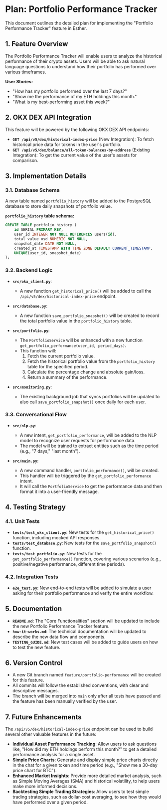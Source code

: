 # Plan: Portfolio Performance Tracker

This document outlines the detailed plan for implementing the "Portfolio Performance Tracker" feature in Esther.

## 1. Feature Overview

The Portfolio Performance Tracker will enable users to analyze the historical performance of their crypto assets. Users will be able to ask natural language questions to understand how their portfolio has performed over various timeframes.

**User Stories:**
- "How has my portfolio performed over the last 7 days?"
- "Show me the performance of my ETH holdings this month."
- "What is my best-performing asset this week?"

## 2. OKX DEX API Integration

This feature will be powered by the following OKX DEX API endpoints:

- **`GET /api/v5/dex/historical-index-price`** (New Integration): To fetch historical price data for tokens in the user's portfolio.
- **`GET /api/v5/dex/balance/all-token-balances-by-address`** (Existing Integration): To get the current value of the user's assets for comparison.

## 3. Implementation Details

### 3.1. Database Schema

A new table named `portfolio_history` will be added to the PostgreSQL database to store daily snapshots of portfolio value.

**`portfolio_history` table schema:**
```sql
CREATE TABLE portfolio_history (
    id SERIAL PRIMARY KEY,
    user_id INTEGER NOT NULL REFERENCES users(id),
    total_value_usd NUMERIC NOT NULL,
    snapshot_date DATE NOT NULL,
    created_at TIMESTAMP WITH TIME ZONE DEFAULT CURRENT_TIMESTAMP,
    UNIQUE(user_id, snapshot_date)
);
```

### 3.2. Backend Logic

- **`src/okx_client.py`**:
    - A new function `get_historical_price()` will be added to call the `/api/v5/dex/historical-index-price` endpoint.

- **`src/database.py`**:
    - A new function `save_portfolio_snapshot()` will be created to record the total portfolio value in the `portfolio_history` table.

- **`src/portfolio.py`**:
    - The `PortfolioService` will be enhanced with a new function `get_portfolio_performance(user_id, period_days)`.
    - This function will:
        1. Fetch the current portfolio value.
        2. Fetch the historical portfolio value from the `portfolio_history` table for the specified period.
        3. Calculate the percentage change and absolute gain/loss.
        4. Return a summary of the performance.

- **`src/monitoring.py`**:
    - The existing background job that syncs portfolios will be updated to also call `save_portfolio_snapshot()` once daily for each user.

### 3.3. Conversational Flow

- **`src/nlp.py`**:
    - A new intent, `get_portfolio_performance`, will be added to the NLP model to recognize user requests for performance data.
    - The model will be trained to extract entities such as the time period (e.g., "7 days," "last month").

- **`src/main.py`**:
    - A new command handler, `portfolio_performance()`, will be created.
    - This handler will be triggered by the `get_portfolio_performance` intent.
    - It will call the `PortfolioService` to get the performance data and then format it into a user-friendly message.

## 4. Testing Strategy

### 4.1. Unit Tests

- **`tests/test_okx_client.py`**: New tests for the `get_historical_price()` function, including mocked API responses.
- **`tests/test_database.py`**: New tests for the `save_portfolio_snapshot()` function.
- **`tests/test_portfolio.py`**: New tests for the `get_portfolio_performance()` function, covering various scenarios (e.g., positive/negative performance, different time periods).

### 4.2. Integration Tests

- **`e2e_test.py`**: New end-to-end tests will be added to simulate a user asking for their portfolio performance and verify the entire workflow.

## 5. Documentation

- **`README.md`**: The "Core Functionalities" section will be updated to include the new Portfolio Performance Tracker feature.
- **`how-it-works.md`**: The technical documentation will be updated to describe the new data flow and components.
- **`TESTING_GUIDE.md`**: New test cases will be added to guide users on how to test the new feature.

## 6. Version Control

- A new Git branch named `feature/portfolio-performance` will be created for this feature.
- All commits will follow the established conventions, with clear and descriptive messages.
- The branch will be merged into `main` only after all tests have passed and the feature has been manually verified by the user.

## 7. Future Enhancements

The `/api/v5/dex/historical-index-price` endpoint can be used to build several other valuable features in the future:

-   **Individual Asset Performance Tracking**: Allow users to ask questions like, "How did my ETH holdings perform this month?" to get a detailed performance analysis for a single asset.
-   **Simple Price Charts**: Generate and display simple price charts directly in the chat for a given token and time period (e.g., "Show me a 30-day price chart for BTC").
-   **Enhanced Market Insights**: Provide more detailed market analysis, such as Simple Moving Averages (SMA) and historical volatility, to help users make more informed decisions.
-   **Backtesting Simple Trading Strategies**: Allow users to test simple trading strategies, such as dollar-cost averaging, to see how they would have performed over a given period.
